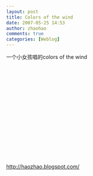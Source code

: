 ```yaml
---
layout: post
title: Colors of the wind
date: 2007-05-25 14:53
author: zhaohao
comments: true
categories: [Weblog]
---
```

一个小女孩唱的colors of the wind
<object height="263" width="320"><param name="movie" value="http://www.youtube.com/v/ke7HxVMc5_o"><param name="wmode" value="transparent"><embed src="http://www.youtube.com/v/ke7HxVMc5_o" type="application/x-shockwave-flash" wmode="transparent" width="320" height="263"></embed></object><div>http://haozhao.blogspot.com/</div>

